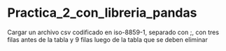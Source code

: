 # Practica_2_con_libreria_pandas
Cargar un archivo csv  codificado en iso-8859-1, separado con ;, con tres filas antes de la tabla y 9 filas luego de la tabla que se deben eliminar
